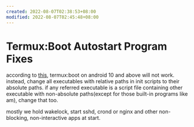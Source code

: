```yaml
---
created: 2022-08-07T02:38:53+08:00
modified: 2022-08-07T02:45:48+08:00
---
```


# Termux:Boot Autostart Program Fixes

according to [this](), termux:boot on android 10 and above will not work. instead, change all executables with relative paths in init scripts to their absolute paths. if any referred executable is a script file containing other executable with non-absolute paths(except for those built-in programs like am), change that too.

mostly we hold wakelock, start sshd, crond or nginx and other non-blocking, non-interactive apps at start.
